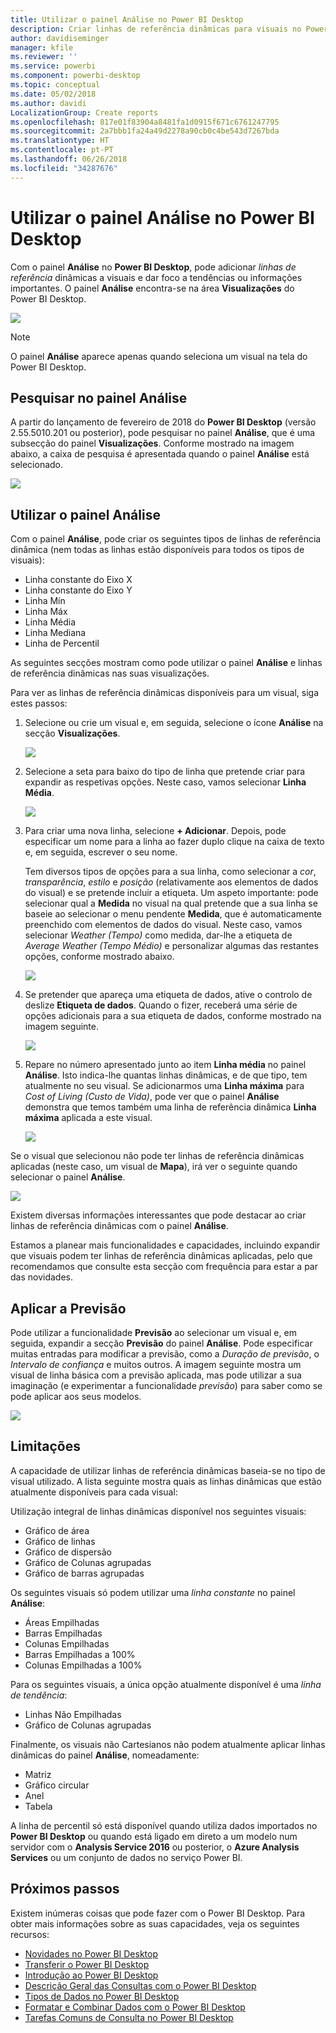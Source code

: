 ```yaml
---
title: Utilizar o painel Análise no Power BI Desktop
description: Criar linhas de referência dinâmicas para visuais no Power BI Desktop
author: davidiseminger
manager: kfile
ms.reviewer: ''
ms.service: powerbi
ms.component: powerbi-desktop
ms.topic: conceptual
ms.date: 05/02/2018
ms.author: davidi
LocalizationGroup: Create reports
ms.openlocfilehash: 817e01f83904a8481fa1d0915f671c6761247795
ms.sourcegitcommit: 2a7bbb1fa24a49d2278a90cb0c4be543d7267bda
ms.translationtype: HT
ms.contentlocale: pt-PT
ms.lasthandoff: 06/26/2018
ms.locfileid: "34287676"
---
```

# <a name="using-the-analytics-pane-in-power-bi-desktop"></a>Utilizar o painel Análise no Power BI Desktop
Com o painel **Análise** no **Power BI Desktop**, pode adicionar *linhas de referência* dinâmicas a visuais e dar foco a tendências ou informações importantes. O painel **Análise** encontra-se na área **Visualizações** do Power BI Desktop.

![](media/desktop-analytics-pane/analytics-pane_1.png)

> [!NOTE]
> O painel **Análise** aparece apenas quando seleciona um visual na tela do Power BI Desktop.

## <a name="search-within-the-analytics-pane"></a>Pesquisar no painel Análise
A partir do lançamento de fevereiro de 2018 do **Power BI Desktop** (versão 2.55.5010.201 ou posterior), pode pesquisar no painel **Análise**, que é uma subsecção do painel **Visualizações**. Conforme mostrado na imagem abaixo, a caixa de pesquisa é apresentada quando o painel **Análise** está selecionado.

![](media/desktop-analytics-pane/analytics-pane_1b.png)

## <a name="using-the-analytics-pane"></a>Utilizar o painel Análise
Com o painel **Análise**, pode criar os seguintes tipos de linhas de referência dinâmica (nem todas as linhas estão disponíveis para todos os tipos de visuais):

* Linha constante do Eixo X
* Linha constante do Eixo Y
* Linha Mín
* Linha Máx
* Linha Média
* Linha Mediana
* Linha de Percentil

As seguintes secções mostram como pode utilizar o painel **Análise** e linhas de referência dinâmicas nas suas visualizações.

Para ver as linhas de referência dinâmicas disponíveis para um visual, siga estes passos:

1. Selecione ou crie um visual e, em seguida, selecione o ícone **Análise** na secção **Visualizações**.
   
   ![](media/desktop-analytics-pane/analytics-pane_2.png)
2. Selecione a seta para baixo do tipo de linha que pretende criar para expandir as respetivas opções. Neste caso, vamos selecionar **Linha Média**.
   
   ![](media/desktop-analytics-pane/analytics-pane_3.png)
3. Para criar uma nova linha, selecione **+ Adicionar**. Depois, pode especificar um nome para a linha ao fazer duplo clique na caixa de texto e, em seguida, escrever o seu nome.
   
   Tem diversos tipos de opções para a sua linha, como selecionar a *cor*, *transparência*, *estilo* e *posição* (relativamente aos elementos de dados do visual) e se pretende incluir a etiqueta. Um aspeto importante: pode selecionar qual a **Medida** no visual na qual pretende que a sua linha se baseie ao selecionar o menu pendente **Medida**, que é automaticamente preenchido com elementos de dados do visual. Neste caso, vamos selecionar *Weather (Tempo)* como medida, dar-lhe a etiqueta de *Average Weather (Tempo Médio)* e personalizar algumas das restantes opções, conforme mostrado abaixo.
   
   ![](media/desktop-analytics-pane/analytics-pane_4.png)
4. Se pretender que apareça uma etiqueta de dados, ative o controlo de deslize **Etiqueta de dados**. Quando o fizer, receberá uma série de opções adicionais para a sua etiqueta de dados, conforme mostrado na imagem seguinte.
   
   ![](media/desktop-analytics-pane/analytics-pane_5.png)
5. Repare no número apresentado junto ao item **Linha média** no painel **Análise**. Isto indica-lhe quantas linhas dinâmicas, e de que tipo, tem atualmente no seu visual. Se adicionarmos uma **Linha máxima** para *Cost of Living (Custo de Vida)*, pode ver que o painel **Análise** demonstra que temos também uma linha de referência dinâmica **Linha máxima** aplicada a este visual.
   
   ![](media/desktop-analytics-pane/analytics-pane_6.png)

Se o visual que selecionou não pode ter linhas de referência dinâmicas aplicadas (neste caso, um visual de **Mapa**), irá ver o seguinte quando selecionar o painel **Análise**.

![](media/desktop-analytics-pane/analytics-pane_7.png)

Existem diversas informações interessantes que pode destacar ao criar linhas de referência dinâmicas com o painel **Análise**.

Estamos a planear mais funcionalidades e capacidades, incluindo expandir que visuais podem ter linhas de referência dinâmicas aplicadas, pelo que recomendamos que consulte esta secção com frequência para estar a par das novidades.

## <a name="apply-forecasting"></a>Aplicar a Previsão
Pode utilizar a funcionalidade **Previsão** ao selecionar um visual e, em seguida, expandir a secção **Previsão** do painel **Análise**. Pode especificar muitas entradas para modificar a previsão, como a *Duração de previsão*, o *Intervalo de confiança* e muitos outros. A imagem seguinte mostra um visual de linha básica com a previsão aplicada, mas pode utilizar a sua imaginação (e experimentar a funcionalidade *previsão*) para saber como se pode aplicar aos seus modelos.

![](media/desktop-analytics-pane/analytics-pane_8.png)

## <a name="limitations"></a>Limitações
A capacidade de utilizar linhas de referência dinâmicas baseia-se no tipo de visual utilizado. A lista seguinte mostra quais as linhas dinâmicas que estão atualmente disponíveis para cada visual:

Utilização integral de linhas dinâmicas disponível nos seguintes visuais:

* Gráfico de área
* Gráfico de linhas
* Gráfico de dispersão
* Gráfico de Colunas agrupadas
* Gráfico de barras agrupadas

Os seguintes visuais só podem utilizar uma *linha constante* no painel **Análise**:

* Áreas Empilhadas
* Barras Empilhadas
* Colunas Empilhadas
* Barras Empilhadas a 100%
* Colunas Empilhadas a 100%

Para os seguintes visuais, a única opção atualmente disponível é uma *linha de tendência*:

* Linhas Não Empilhadas
* Gráfico de Colunas agrupadas

Finalmente, os visuais não Cartesianos não podem atualmente aplicar linhas dinâmicas do painel **Análise**, nomeadamente:

* Matriz
* Gráfico circular
* Anel
* Tabela

A linha de percentil só está disponível quando utiliza dados importados no **Power BI Desktop** ou quando está ligado em direto a um modelo num servidor com o **Analysis Service 2016** ou posterior, o **Azure Analysis Services** ou um conjunto de dados no serviço Power BI. 

## <a name="next-steps"></a>Próximos passos
Existem inúmeras coisas que pode fazer com o Power BI Desktop. Para obter mais informações sobre as suas capacidades, veja os seguintes recursos:

* [Novidades no Power BI Desktop](desktop-latest-update.md)
* [Transferir o Power BI Desktop](desktop-get-the-desktop.md)
* [Introdução ao Power BI Desktop](desktop-getting-started.md)
* [Descrição Geral das Consultas com o Power BI Desktop](desktop-query-overview.md)
* [Tipos de Dados no Power BI Desktop](desktop-data-types.md)
* [Formatar e Combinar Dados com o Power BI Desktop](desktop-shape-and-combine-data.md)
* [Tarefas Comuns de Consulta no Power BI Desktop](desktop-common-query-tasks.md)    

